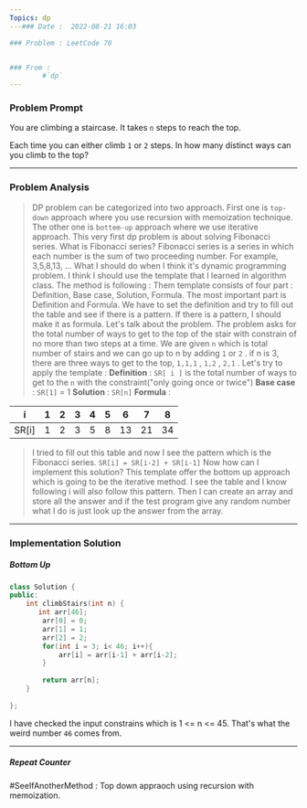 ```yaml
---
Topics: dp
---### Date :  2022-08-21 16:03

### Problem : LeetCode 70


### From : 
		#`dp`
---
```

### Problem Prompt 
You are climbing a staircase. It takes `n` steps to reach the top.

Each time you can either climb `1` or `2` steps. In how many distinct ways can you climb to the top?



---
### Problem Analysis
>DP problem can be categorized into two approach. First one is `top-down` approach where you use recursion with memoization technique. The other one is `bottem-up` approach where we use iterative approach. This very first dp problem is about solving Fibonacci series.  What is Fibonacci series? Fibonacci series is a series in which each number is the sum of two proceeding number. For example, 3,5,8,13, ... What I should do when I think it's dynamic programming problem. I think I should use the template that I learned in algorithm class. The method is following :
>Them template consists of four part : Definition, Base case, Solution, Formula. The most important part is Definition and Formula. We have to set the definition and try to fill out the table and see if there is a pattern. If there is a pattern, I should make it as formula. 
>	Let's talk about the problem. The problem asks for the total number of ways to get to the top of the stair with constrain of no more than two steps at a time.  We are given `n` which is total number of stairs and we can go up to n by adding `1` or `2` . if n is 3, there are three ways to get to the top, `1,1,1` , `1,2` , `2,1` . 
>	Let's try to apply the template :
>		 **Definition** : `SR[ i ]`  is the total number of ways to get to the `n` with the constraint("only going once or twice")
>		 **Base case** : `SR[1]` = 1
>		 **Solution** : `SR[n]`
>		 **Formula** :
>		  

| i     | 1   | 2   | 3   | 4   | 5   | 6   | 7   | 8   | 
| ----- | --- | --- | --- | --- | --- | --- | --- | --- |
| SR[i] | 1 |  2   |  3   |  5   | 8    | 13 | 21    |34        |
>I tried to fill out this table and now I see the pattern which is the Fibonacci series. `SR[i] = SR[i-2] + SR[i-1]` Now how can I implement this solution? This template offer the bottom up approach which is going to be the iterative method. I see the table and I know following i will also follow this pattern. Then I can create an array and store all the answer and if the test program give any random number what I do is just look up the answer from the array.

---
### Implementation Solution
##### Bottom Up
```cpp
class Solution {
public:
    int climbStairs(int n) {
       int arr[46];
        arr[0] = 0;
        arr[1] = 1;
        arr[2] = 2;
        for(int i = 3; i< 46; i++){
            arr[i] = arr[i-1] + arr[i-2];
        }
        
        return arr[n];
    }
    
};

```
 I have checked the input constrains which is 1 <= n <= 45. That's what the weird number `46` comes from.

---
##### Repeat Counter

#SeeIfAnotherMethod : Top down appraoch using recursion with memoization.
